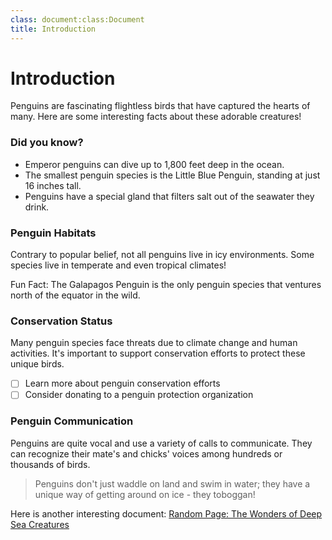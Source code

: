 ```yaml
---
class: document:class:Document
title: Introduction
---
```


# Introduction

Penguins are fascinating flightless birds that have captured the hearts of many. Here are some interesting facts about these adorable creatures!

### Did you know?

- Emperor penguins can dive up to 1,800 feet deep in the ocean.
- The smallest penguin species is the Little Blue Penguin, standing at just 16 inches tall.
- Penguins have a special gland that filters salt out of the seawater they drink.

### Penguin Habitats

Contrary to popular belief, not all penguins live in icy environments. Some species live in temperate and even tropical climates!

<aside>
Fun Fact: The Galapagos Penguin is the only penguin species that ventures north of the equator in the wild.

</aside>

### Conservation Status

Many penguin species face threats due to climate change and human activities. It's important to support conservation efforts to protect these unique birds.

- [ ]  Learn more about penguin conservation efforts
- [ ]  Consider donating to a penguin protection organization

### Penguin Communication

Penguins are quite vocal and use a variety of calls to communicate. They can recognize their mate's and chicks' voices among hundreds or thousands of birds.

> Penguins don't just waddle on land and swim in water; they have a unique way of getting around on ice - they toboggan!
>

Here is another interesting document: [Random Page: The Wonders of Deep Sea Creatures](./Random%20Page:%20The%20Wonders%20of%20Deep%20Sea%20Creatures.md)